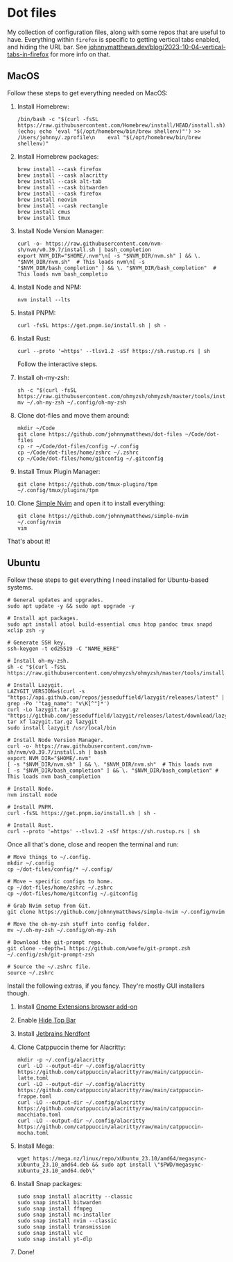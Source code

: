 # Dot files

My collection of configuration files, along with some repos that are useful to have. Everything within `firefox` is specific to getting vertical tabs enabled, and hiding the URL bar. See [johnnymatthews.dev/blog/2023-10-04-vertical-tabs-in-firefox](https://johnnymatthews.dev/blog/2023-10-04-vertical-tabs-in-firefox/) for more info on that.

## MacOS

Follow these steps to get everything needed on MacOS:

1. Install Homebrew:

    ```shell
    /bin/bash -c "$(curl -fsSL https://raw.githubusercontent.com/Homebrew/install/HEAD/install.sh)"
    (echo; echo 'eval "$(/opt/homebrew/bin/brew shellenv)"') >> /Users/johnny/.zprofile\n    eval "$(/opt/homebrew/bin/brew shellenv)"
    ```

1. Install Homebrew packages:

    ```shell
    brew install --cask firefox
    brew install --cask alacritty
    brew install --cask alt-tab
    brew install --cask bitwarden
    brew install --cask firefox
    brew install neovim
    brew install --cask rectangle
    brew install cmus
    brew install tmux
    ```

1. Install Node Version Manager:

    ```shell
    curl -o- https://raw.githubusercontent.com/nvm-sh/nvm/v0.39.7/install.sh | bash_completion
    export NVM_DIR="$HOME/.nvm"\n[ -s "$NVM_DIR/nvm.sh" ] && \. "$NVM_DIR/nvm.sh"  # This loads nvm\n[ -s "$NVM_DIR/bash_completion" ] && \. "$NVM_DIR/bash_completion"  # This loads nvm bash_completio
    ```

1. Install Node and NPM:

    ```shell
    nvm install --lts
    ```

1. Install PNPM:

    ```shell
    curl -fsSL https://get.pnpm.io/install.sh | sh -
    ```

1. Install Rust:

    ```shell
    curl --proto '=https' --tlsv1.2 -sSf https://sh.rustup.rs | sh 
    ```

    Follow the interactive steps.

1. Install oh-my-zsh:

    ```shell
    sh -c "$(curl -fsSL https://raw.githubusercontent.com/ohmyzsh/ohmyzsh/master/tools/install.sh)"
    mv ~/.oh-my-zsh ~/.config/oh-my-zsh
    ```

1. Clone dot-files and move them around:

    ```shell
    mkdir ~/Code
    git clone https://github.com/johnnymatthews/dot-files ~/Code/dot-files
    cp -r ~/Code/dot-files/config ~/.config
    cp ~/Code/dot-files/home/zshrc ~/.zshrc
    cp ~/Code/dot-files/home/gitconfig ~/.gitconfig
    ```

1. Install Tmux Plugin Manager:

    ```shell
    git clone https://github.com/tmux-plugins/tpm ~/.config/tmux/plugins/tpm
    ```

1. Clone [Simple Nvim](https://github.com/johnnymatthews/simple-nvim) and open it to install everything:

    ```shell
    git clone https://github.com/johnnymatthews/simple-nvim ~/.config/nvim
    vim
    ```

That's about it!

## Ubuntu

Follow these steps to get everything I need installed for Ubuntu-based systems.

```shell
# General updates and upgrades.
sudo apt update -y && sudo apt upgrade -y

# Install apt packages.
sudo apt install atool build-essential cmus htop pandoc tmux snapd xclip zsh -y

# Generate SSH key.
ssh-keygen -t ed25519 -C "NAME_HERE"

# Install oh-my-zsh.
sh -c "$(curl -fsSL https://raw.githubusercontent.com/ohmyzsh/ohmyzsh/master/tools/install.sh)"

# Install Lazygit.
LAZYGIT_VERSION=$(curl -s "https://api.github.com/repos/jesseduffield/lazygit/releases/latest" | grep -Po '"tag_name": "v\K[^"]*')
curl -Lo lazygit.tar.gz "https://github.com/jesseduffield/lazygit/releases/latest/download/lazygit_${LAZYGIT_VERSION}_Linux_x86_64.tar.gz"
tar xf lazygit.tar.gz lazygit
sudo install lazygit /usr/local/bin

# Install Node Version Manager.
curl -o- https://raw.githubusercontent.com/nvm-sh/nvm/v0.39.7/install.sh | bash
export NVM_DIR="$HOME/.nvm"
[ -s "$NVM_DIR/nvm.sh" ] && \. "$NVM_DIR/nvm.sh"  # This loads nvm
[ -s "$NVM_DIR/bash_completion" ] && \. "$NVM_DIR/bash_completion" # This loads nvm bash_completion

# Install Node.
nvm install node

# Install PNPM.
curl -fsSL https://get.pnpm.io/install.sh | sh -

# Install Rust.
curl --proto '=https' --tlsv1.2 -sSf https://sh.rustup.rs | sh
```

Once all that's done, close and reopen the terminal and run:

```shell
# Move things to ~/.config.
mkdir ~/.config
cp ~/dot-files/config/* ~/.config/

# Move ~ specific configs to home.
cp ~/dot-files/home/zshrc ~/.zshrc
cp ~/dot-files/home/gitconfig ~/.gitconfig

# Grab Nvim setup from Git.
git clone https://github.com/johnnymatthews/simple-nvim ~/.config/nvim

# Move the oh-my-zsh stuff into config folder.
mv ~/.oh-my-zsh ~/.config/oh-my-zsh

# Download the git-prompt repo.
git clone --depth=1 https://github.com/woefe/git-prompt.zsh ~/.config/zsh/git-prompt-zsh

# Source the ~/.zshrc file.
source ~/.zshrc
```

Install the following extras, if you fancy. They're mostly GUI installers though.

1.  Install [Gnome Extensions browser add-on](https://extensions.gnome.org/)
1.  Enable [Hide Top Bar](https://extensions.gnome.org/extension/545/hide-top-bar/)
1.  Install [Jetbrains Nerdfont](https://www.nerdfonts.com/font-downloads)
1.  Clone Catppuccin theme for Alacritty:

    ```shell
    mkdir -p ~/.config/alacritty
    curl -LO --output-dir ~/.config/alacritty https://github.com/catppuccin/alacritty/raw/main/catppuccin-latte.toml
    curl -LO --output-dir ~/.config/alacritty https://github.com/catppuccin/alacritty/raw/main/catppuccin-frappe.toml
    curl -LO --output-dir ~/.config/alacritty https://github.com/catppuccin/alacritty/raw/main/catppuccin-macchiato.toml
    curl -LO --output-dir ~/.config/alacritty https://github.com/catppuccin/alacritty/raw/main/catppuccin-mocha.toml
    ```

1.  Install Mega:

    ```shell
    wget https://mega.nz/linux/repo/xUbuntu_23.10/amd64/megasync-xUbuntu_23.10_amd64.deb && sudo apt install \"$PWD/megasync-xUbuntu_23.10_amd64.deb\"
    ```

1.  Install Snap packages:

    ```shell
    sudo snap install alacritty --classic
    sudo snap install bitwarden
    sudo snap install ffmpeg
    sudo snap install mc-installer
    sudo snap install nvim --classic
    sudo snap install transmission
    sudo snap install vlc
    sudo snap install yt-dlp
    ```

1. Done!
